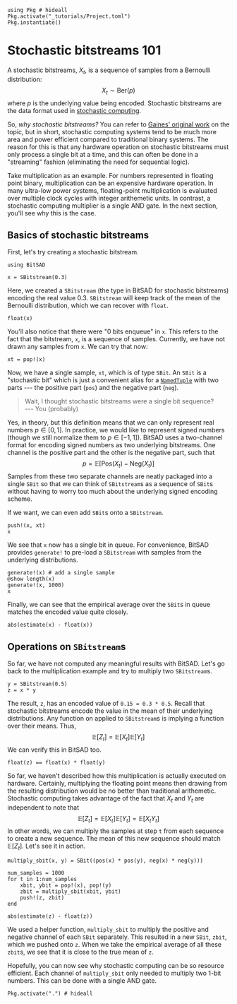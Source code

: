 <!--This file was generated, do not modify it.-->
````julia:ex1
using Pkg # hideall
Pkg.activate("_tutorials/Project.toml")
Pkg.instantiate()
````

# Stochastic bitstreams 101

A stochastic bitstreams, $X_t$, is a sequence of samples from a Bernoulli distribution:
$$
X_t \sim \mathrm{Ber}(p)
$$
where $p$ is the underlying value being encoded.
Stochastic bitstreams are the data format used in
[stochastic computing](https://en.wikipedia.org/wiki/Stochastic_computing).

So, _why stochastic bitstreams?_ You can refer to
[Gaines' original work](http://pages.cpsc.ucalgary.ca/~gaines/reports/COMP/SCS69/SCS69.pdf)
on the topic, but in short, stochastic computing systems tend to be much more
area and power efficient compared to traditional binary systems.
The reason for this is that any hardware operation on stochastic bitstreams
must only process a single bit at a time,
and this can often be done in a "streaming" fashion (eliminating the need for sequential logic).

Take multiplication as an example.
For numbers represented in floating point binary,
multiplication can be an expensive hardware operation.
In many ultra-low power systems, floating-point multiplication is evaluated over
multiple clock cycles with integer arithemetic units.
In contrast, a stochastic computing multiplier is a single AND gate.
In the next section, you'll see why this is the case.

## Basics of stochastic bitstreams

First, let's try creating a stochastic bitstream.

````julia:ex2
using BitSAD

x = SBitstream(0.3)
````

Here, we created a `SBitstream` (the type in BitSAD for stochastic bitstreams)
encoding the real value 0.3.
`SBitstream` will keep track of the mean of the Bernoulli distribution,
which we can recover with `float`.

````julia:ex3
float(x)
````

You'll also notice that there were "0 bits enqueue" in `x`.
This refers to the fact that the bitstream, `x`, is a sequence of samples.
Currently, we have not drawn any samples from `x`. We can try that now:

````julia:ex4
xt = pop!(x)
````

Now, we have a single sample, `xt`, which is of type `SBit`.
An `SBit` is a "stochastic bit" which is just a convenient alias for a
[`NamedTuple`](https://docs.julialang.org/en/v1.6/manual/functions/#Named-Tuples)
with two parts --- the positive part (`pos`) and the negative part (`neg`).

> Wait, I thought stochastic bitstreams were a single bit sequence? \
>     --- You (probably)

Yes, in theory, but this definition means that
we can only represent real numbers $p \in [0, 1]$.
In practice, we would like to represent signed numbers
(though we still normalize them to $p \in [-1, 1]$).
BitSAD uses a two-channel format for encoding signed numbers as two underlying bitstreams.
One channel is the positive part and the other is the negative part, such that
$$
p = \mathbb{E} \left[ \mathrm{Pos}(X_t) - \mathrm{Neg}(X_t) \right]
$$
Samples from these two separate channels are neatly packaged into a single
`SBit` so that we can think of `SBitstream`s as a sequence of `SBit`s
without having to worry too much about the underlying signed encoding scheme.

If we want, we can even add `SBit`s onto a `SBitstream`.

````julia:ex5
push!(x, xt)
x
````

We see that `x` now has a single bit in queue.
For convenience, BitSAD provides `generate!` to pre-load a `SBitstream`
with samples from the underlying distributions.

````julia:ex6
generate!(x) # add a single sample
@show length(x)
generate!(x, 1000)
x
````

Finally, we can see that the empirical average over the `SBit`s in queue matches
the encoded value quite closely.

````julia:ex7
abs(estimate(x) - float(x))
````

## Operations on `SBitstream`s

So far, we have not computed any meaningful results with BitSAD.
Let's go back to the multiplication example and try to multiply two `SBitstream`s.

````julia:ex8
y = SBitstream(0.5)
z = x * y
````

The result, `z`, has an encoded value of `0.15 = 0.3 * 0.5`.
Recall that stochastic bitstreams encode the value in the mean of their underlying distributions. Any function on applied to `SBitstream`s is implying a function over their means. Thus,
$$
\mathbb{E} [Z_t] = \mathbb{E} [X_t] \mathbb{E} [Y_t]
$$
We can verify this in BitSAD too.

````julia:ex9
float(z) == float(x) * float(y)
````

So far, we haven't described how this multiplication is actually executed on hardware.
Certainly, multiplying the floating point means then drawing from
the resulting distribution would be no better than traditional arithemetic.
Stochastic computing takes advantage of the fact that $X_t$ and $Y_t$
are independent to note that
$$
\mathbb{E} [Z_t] = \mathbb{E} [X_t] \mathbb{E} [Y_t] = \mathbb{E} [X_t Y_t]
$$
In other words, we can multiply the samples at step `t` from each sequence to
create a new sequence.
The mean of this new sequence should match $\mathbb{E} [Z_t]$. Let's see it in action.

````julia:ex10
multiply_sbit(x, y) = SBit((pos(x) * pos(y), neg(x) * neg(y)))

num_samples = 1000
for t in 1:num_samples
    xbit, ybit = pop!(x), pop!(y)
    zbit = multiply_sbit(xbit, ybit)
    push!(z, zbit)
end

abs(estimate(z) - float(z))
````

We used a helper function, `multiply_sbit` to multiply the positive and negative channel
of each `SBit` separately. This resulted in a new `SBit`, `zbit`, which we pushed onto `z`.
When we take the empirical average of all these `zbit`s,
we see that it is close to the true mean of `z`.

Hopefully, you can now see why stochastic computing can be so resource efficient.
Each channel of `multiply_sbit` only needed to multiply two 1-bit numbers.
This can be done with a single AND gate.

````julia:ex11
Pkg.activate(".") # hideall
````

